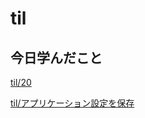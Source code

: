 # til

## 今日学んだこと

[til/20](https://github.com/tokiohamamatsu/til/blob/master/%E6%B4%BB%E5%8B%95%E8%A8%98%E9%8C%B2/2021/01/20.md)

[til/アプリケーション設定を保存](https://github.com/tokiohamamatsu/til/blob/master/c%23/%E3%82%A2%E3%83%97%E3%83%AA%E3%82%B1%E3%83%BC%E3%82%B7%E3%83%A7%E3%83%B3%E8%A8%AD%E5%AE%9A%E3%82%92%E4%BF%9D%E5%AD%98.md)